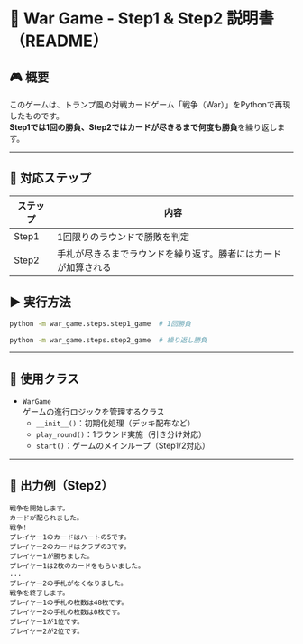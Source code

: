 # 📘 War Game - Step1 & Step2 説明書（README）

## 🎮 概要
このゲームは、トランプ風の対戦カードゲーム「戦争（War）」をPythonで再現したものです。  
**Step1では1回の勝負、Step2ではカードが尽きるまで何度も勝負**を繰り返します。

---

## 🧩 対応ステップ

| ステップ | 内容 |
|---------|------|
| Step1   | 1回限りのラウンドで勝敗を判定 |
| Step2   | 手札が尽きるまでラウンドを繰り返す。勝者にはカードが加算される |


## ▶️ 実行方法

```bash
python -m war_game.steps.step1_game  # 1回勝負
```
```bash
python -m war_game.steps.step2_game  # 繰り返し勝負
```

---

## 🔧 使用クラス

- `WarGame`  
  ゲームの進行ロジックを管理するクラス
  - `__init__()`：初期化処理（デッキ配布など）
  - `play_round()`：1ラウンド実施（引き分け対応）
  - `start()`：ゲームのメインループ（Step1/2対応）

---

## 💬 出力例（Step2）

```
戦争を開始します。
カードが配られました。
戦争!
プレイヤー1のカードはハートの5です。
プレイヤー2のカードはクラブの3です。
プレイヤー1が勝ちました。
プレイヤー1は2枚のカードをもらいました。
...
プレイヤー2の手札がなくなりました。
戦争を終了します。
プレイヤー1の手札の枚数は48枚です。
プレイヤー2の手札の枚数は0枚です。
プレイヤー1が1位です。
プレイヤー2が2位です。
```

